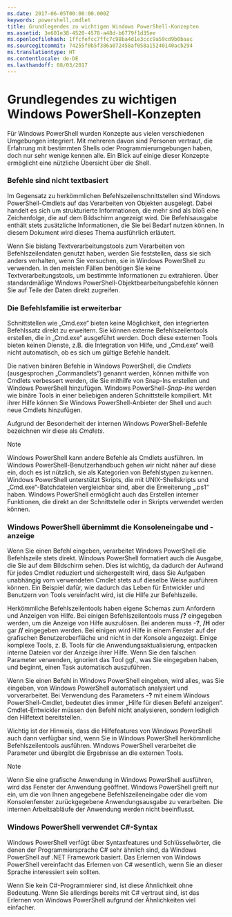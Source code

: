 ```yaml
---
ms.date: 2017-06-05T00:00:00.000Z
keywords: powershell,cmdlet
title: Grundlegendes zu wichtigen Windows PowerShell-Konzepten
ms.assetid: 3e601e38-4520-4578-a48d-b6779f1d35ee
ms.openlocfilehash: 1ffcfefcc7ffc7c98ba4d1e3ccc9a59cd9b0baac
ms.sourcegitcommit: 74255f0b5f386a072458af058a15240140acb294
ms.translationtype: HT
ms.contentlocale: de-DE
ms.lasthandoff: 08/03/2017
---
```

# <a name="understanding-important-windows-powershell-concepts"></a>Grundlegendes zu wichtigen Windows PowerShell-Konzepten
Für Windows PowerShell wurden Konzepte aus vielen verschiedenen Umgebungen integriert. Mit mehreren davon sind Personen vertraut, die Erfahrung mit bestimmten Shells oder Programmierumgebungen haben, doch nur sehr wenige kennen alle. Ein Blick auf einige dieser Konzepte ermöglicht eine nützliche Übersicht über die Shell.

### <a name="commands-are-not-text-based"></a>Befehle sind nicht textbasiert
Im Gegensatz zu herkömmlichen Befehlszeilenschnittstellen sind Windows PowerShell-Cmdlets auf das Verarbeiten von Objekten ausgelegt. Dabei handelt es sich um strukturierte Informationen, die mehr sind als bloß eine Zeichenfolge, die auf dem Bildschirm angezeigt wird. Die Befehlsausgabe enthält stets zusätzliche Informationen, die Sie bei Bedarf nutzen können. In diesem Dokument wird dieses Thema ausführlich erläutert.

Wenn Sie bislang Textverarbeitungstools zum Verarbeiten von Befehlszeilendaten genutzt haben, werden Sie feststellen, dass sie sich anders verhalten, wenn Sie versuchen, sie in Windows PowerShell zu verwenden. In den meisten Fällen benötigen Sie keine Textverarbeitungstools, um bestimmte Informationen zu extrahieren. Über standardmäßige Windows PowerShell-Objektbearbeitungsbefehle können Sie auf Teile der Daten direkt zugreifen.

### <a name="the-command-family-is-extensible"></a>Die Befehlsfamilie ist erweiterbar
Schnittstellen wie „Cmd.exe“ bieten keine Möglichkeit, den integrierten Befehlssatz direkt zu erweitern. Sie können externe Befehlszeilentools erstellen, die in „Cmd.exe“ ausgeführt werden. Doch diese externen Tools bieten keinen Dienste, z.B. die Integration von Hilfe, und „Cmd.exe“ weiß nicht automatisch, ob es sich um gültige Befehle handelt.

Die nativen binären Befehle in Windows PowerShell, die *Cmdlets* (ausgesprochen „Commandlets“) genannt werden, können mithilfe von Cmdlets verbessert werden, die Sie mithilfe von Snap-Ins erstellen und Windows PowerShell hinzufügen. Windows PowerShell-*Snap-Ins* werden wie binäre Tools in einer beliebigen anderen Schnittstelle kompiliert. Mit ihrer Hilfe können Sie Windows PowerShell-Anbieter der Shell und auch neue Cmdlets hinzufügen.

Aufgrund der Besonderheit der internen Windows PowerShell-Befehle bezeichnen wir diese als *Cmdlets*.

> [!NOTE]
> Windows PowerShell kann andere Befehle als Cmdlets ausführen. Im Windows PowerShell-Benutzerhandbuch gehen wir nicht näher auf diese ein, doch es ist nützlich, sie als Kategorien von Befehlstypen zu kennen. Windows PowerShell unterstützt Skripts, die mit UNIX-Shellskripts und „Cmd.exe“-Batchdateien vergleichbar sind, aber die Erweiterung „.ps1“ haben. Windows PowerShell ermöglicht auch das Erstellen interner Funktionen, die direkt an der Schnittstelle oder in Skripts verwendet werden können.

### <a name="windows-powershell-handles-console-input-and-display"></a>Windows PowerShell übernimmt die Konsoleneingabe und -anzeige
Wenn Sie einen Befehl eingeben, verarbeitet Windows PowerShell die Befehlszeile stets direkt. Windows PowerShell formatiert auch die Ausgabe, die Sie auf dem Bildschirm sehen. Dies ist wichtig, da dadurch der Aufwand für jedes Cmdlet reduziert und sichergestellt wird, dass Sie Aufgaben unabhängig vom verwendeten Cmdlet stets auf dieselbe Weise ausführen können. Ein Beispiel dafür, wie dadurch das Leben für Entwickler und Benutzern von Tools vereinfacht wird, ist die Hilfe zur Befehlszeile.

Herkömmliche Befehlszeilentools haben eigene Schemas zum Anfordern und Anzeigen von Hilfe. Bei einigen Befehlszeilentools muss **/?** eingegeben werden, um die Anzeige von Hilfe auszulösen. Bei anderen muss **-?**, **/H** oder gar **//** eingegeben werden. Bei einigen wird Hilfe in einem Fenster auf der grafischen Benutzeroberfläche und nicht in der Konsole angezeigt. Einige komplexe Tools, z. B. Tools für die Anwendungsaktualisierung, entpacken interne Dateien vor der Anzeige ihrer Hilfe. Wenn Sie den falschen Parameter verwenden, ignoriert das Tool ggf., was Sie eingegeben haben, und beginnt, einen Task automatisch auszuführen.

Wenn Sie einen Befehl in Windows PowerShell eingeben, wird alles, was Sie eingeben, von Windows PowerShell automatisch analysiert und vorverarbeitet. Bei Verwendung des Parameters **-?** mit einem Windows PowerShell-Cmdlet, bedeutet dies immer „Hilfe für diesen Befehl anzeigen“. Cmdlet-Entwickler müssen den Befehl nicht analysieren, sondern lediglich den Hilfetext bereitstellen.

Wichtig ist der Hinweis, dass die Hilfefeatures von Windows PowerShell auch dann verfügbar sind, wenn Sie in Windows PowerShell herkömmliche Befehlszeilentools ausführen. Windows PowerShell verarbeitet die Parameter und übergibt die Ergebnisse an die externen Tools.

> [!NOTE]
> Wenn Sie eine grafische Anwendung in Windows PowerShell ausführen, wird das Fenster der Anwendung geöffnet. Windows PowerShell greift nur ein, um die von Ihnen angegebene Befehlszeileneingabe oder die vom Konsolenfenster zurückgegebene Anwendungsausgabe zu verarbeiten. Die internen Arbeitsabläufe der Anwendung werden nicht beeinflusst.

### <a name="windows-powershell-uses-some-c-syntax"></a>Windows PowerShell verwendet C#-Syntax
Windows PowerShell verfügt über Syntaxfeatures und Schlüsselwörter, die denen der Programmiersprache C# sehr ähnlich sind, da Windows PowerShell auf .NET Framework basiert. Das Erlernen von Windows PowerShell vereinfacht das Erlernen von C# wesentlich, wenn Sie an dieser Sprache interessiert sein sollten.

Wenn Sie kein C#-Programmierer sind, ist diese Ähnlichkeit ohne Bedeutung. Wenn Sie allerdings bereits mit C# vertraut sind, ist das Erlernen von Windows PowerShell aufgrund der Ähnlichkeiten viel einfacher.


